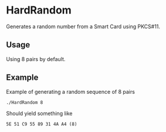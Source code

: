 # HardRandom

Generates a random number from a Smart Card using PKCS#11. 

## Usage

Using 8 pairs by default. 

## Example

Example of generating a random sequence of 8 pairs 

	./HardRandom 8

Should yield something like 

	5E 51 C9 55 89 31 4A A4 (8)

